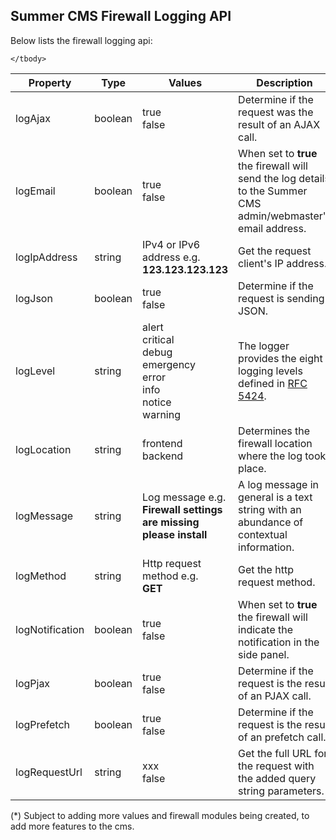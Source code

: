 ## Summer CMS Firewall Logging API

Below lists the firewall logging api:

<table>
    <thead>
        <tr>
            <th>Property</th>
            <th>Type</th>
            <th>Values</th>
            <th>Description</th>
        </tr>
    </thead>
    <tbody>
        <tr>
            <td>logAjax</td>
            <td>boolean</td>
            <td>true<br>false</td>
            <td>Determine if the request was the result of an AJAX call.</td>
        </tr>
        <tr>
            <td>logEmail</td>
            <td>boolean</td>
            <td>true<br>false</td>
            <td>When set to <strong>true</strong> the firewall will send the log details to the Summer CMS admin/webmaster's email address.</td>
        </tr>
        <tr>
            <td>logIpAddress</td>
            <td>string</td>
            <td>IPv4 or IPv6 address e.g.<br><strong>123.123.123.123</strong></td>
            <td>Get the request client's IP address.</td>
        </tr>
        <tr>
            <td>logJson</td>
            <td>boolean</td>
            <td>true<br>false</td>
            <td>Determine if the request is sending JSON.</td>
        </tr>
        <tr>
            <td>logLevel</td>
            <td>string</td>
            <td>alert<br>critical<br>debug<br>emergency<br>error<br>info<br>notice<br>warning</td>
            <td>The logger provides the eight logging levels defined in <a href="https://datatracker.ietf.org/doc/html/rfc5424">RFC 5424</a>.</td>
        </tr>
        <tr>
            <td>logLocation</td>
            <td>string</td>
            <td>frontend<br>backend</td>
            <td>Determines the firewall location where the log took place.</td>
        </tr>
        <tr>
            <td>logMessage</td>
            <td>string</td>
            <td>Log message e.g.<br><strong>Firewall settings are missing please install</strong></td>
            <td>A log message in general is a text string with an abundance of contextual information.</td>
        </tr>
        <tr>
            <td>logMethod</td>
            <td>string</td>
            <td>Http request method e.g.<br><strong>GET</strong></td>
            <td>Get the http request method.</td>
        </tr>
        <tr>
            <td>logNotification</td>
            <td>boolean</td>
            <td>true<br>false</td>
            <td>When set to <strong>true</strong> the firewall will indicate the notification in the side panel.</td>
        </tr>
        <tr>
            <td>logPjax</td>
            <td>boolean</td>
            <td>true<br>false</td>
            <td>Determine if the request is the result of an PJAX call.</td>
        </tr>
        <tr>
            <td>logPrefetch</td>
            <td>boolean</td>
            <td>true<br>false</td>
            <td>Determine if the request is the result of an prefetch call.</td>
        </tr>
        <tr>
            <td>logRequestUrl</td>
            <td>string</td>
            <td>xxx<br>false</td>
            <td>Get the full URL for the request with the added query string parameters.</td>
        </tr>
        
        
        
        
        
        
        
    </tbody>
</table>

(*) Subject to adding more values and firewall modules being created, to add more features to the cms.
